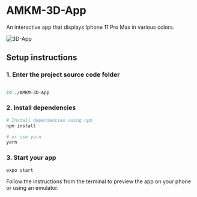 # AMKM-3D-App

An interactive app that displays Iphone 11 Pro Max in various colors.

![3D-App](https://user-images.githubusercontent.com/25406698/180666674-ddbe0a64-8ac8-49a3-9990-d8c74e80067d.gif)


## Setup instructions

### 1.  Enter the project source code folder

```sh

cd ./AMKM-3D-App
```

### 2. Install dependencies

```sh
# Install dependencies using npm
npm install

# or use yarn
yarn

```
### 3. Start your app

```
expo start
```

Follow the instructions from the terminal to preview the app on your phone or using an emulator.
